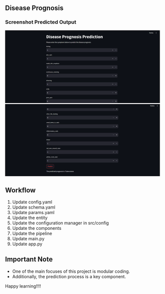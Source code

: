 ## **Disease Prognosis**

### Screenshot Predicted Output

![Disease Prognosis Overview](images/ss_01.png)
![Disease Prognosis Overview](images/ss_02.png)

## **Workflow**

1. Update config.yaml
2. Update schema.yaml
3. Update params.yaml
4. Update the entity
5. Update the configuration manager in src/config
6. Update the components
7. Update the pipeline
8. Update main.py
9. Update app.py

## **Important Note**

- One of the main focuses of this project is modular coding.
- Additionally, the prediction process is a key component.

Happy learning!!!!
